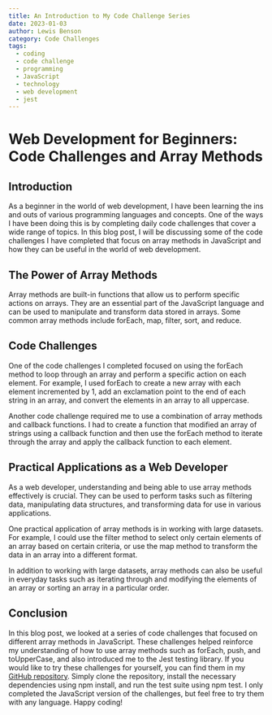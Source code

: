 ```yaml
---
title: An Introduction to My Code Challenge Series
date: 2023-01-03
author: Lewis Benson
category: Code Challenges
tags:
  - coding
  - code challenge
  - programming
  - JavaScript
  - technology
  - web development
  - jest
---
```


# Web Development for Beginners: Code Challenges and Array Methods

## Introduction

As a beginner in the world of web development, I have been learning the ins and outs of various programming languages and concepts. One of the ways I have been doing this is by completing daily code challenges that cover a wide range of topics. In this blog post, I will be discussing some of the code challenges I have completed that focus on array methods in JavaScript and how they can be useful in the world of web development.

## The Power of Array Methods

Array methods are built-in functions that allow us to perform specific actions on arrays. They are an essential part of the JavaScript language and can be used to manipulate and transform data stored in arrays. Some common array methods include forEach, map, filter, sort, and reduce.

## Code Challenges

One of the code challenges I completed focused on using the forEach method to loop through an array and perform a specific action on each element. For example, I used forEach to create a new array with each element incremented by 1, add an exclamation point to the end of each string in an array, and convert the elements in an array to all uppercase.

Another code challenge required me to use a combination of array methods and callback functions. I had to create a function that modified an array of strings using a callback function and then use the forEach method to iterate through the array and apply the callback function to each element.

## Practical Applications as a Web Developer

As a web developer, understanding and being able to use array methods effectively is crucial. They can be used to perform tasks such as filtering data, manipulating data structures, and transforming data for use in various applications.

One practical application of array methods is in working with large datasets. For example, I could use the filter method to select only certain elements of an array based on certain criteria, or use the map method to transform the data in an array into a different format.

In addition to working with large datasets, array methods can also be useful in everyday tasks such as iterating through and modifying the elements of an array or sorting an array in a particular order.

## Conclusion

In this blog post, we looked at a series of code challenges that focused on different array methods in JavaScript. These challenges helped reinforce my understanding of how to use array methods such as forEach, push, and toUpperCase, and also introduced me to the Jest testing library. If you would like to try these challenges for yourself, you can find them in my [GitHub repository](https://github.com/tm-LBenson/data-structures-and-algorithms). Simply clone the repository, install the necessary dependencies using npm install, and run the test suite using npm test. I only completed the JavaScript version of the challenges, but feel free to try them with any language. Happy coding!
